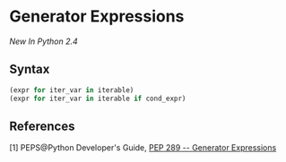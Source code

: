 # Generator Expressions

_New In Python 2.4_

## Syntax

```python
(expr for iter_var in iterable)
(expr for iter_var in iterable if cond_expr)
```

## References

[1] PEPS@Python Developer's Guide, [PEP 289 -- Generator Expressions](https://www.python.org/dev/peps/pep-0289/)

